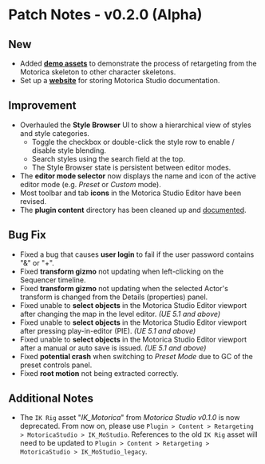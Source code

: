 # Patch Notes - v0.2.0 (Alpha)
## New
- Added [**demo assets**](../../user-guide/retargeting/) to demonstrate the process of retargeting from the Motorica skeleton to other character skeletons.
- Set up a [**website**](https://motoricaai.github.io/MoStudioDocs/) for storing Motorica Studio documentation.

## Improvement
- Overhauled the **Style Browser** UI to show a hierarchical view of styles and style categories.
  - Toggle the checkbox or double-click the style row to enable / disable style blending.
  - Search styles using the search field at the top.
  - The Style Browser state is persistent between editor modes.
- The **editor mode selector** now displays the name and icon of the active editor mode (e.g. *Preset* or *Custom* mode).
- Most toolbar and tab **icons** in the Motorica Studio Editor have been revised.
- The **plugin content** directory has been cleaned up and [documented](../../user-guide/included-assets/).

## Bug Fix
- Fixed a bug that causes **user login** to fail if the user password contains "&" or "+".
- Fixed **transform gizmo** not updating when left-clicking on the Sequencer timeline.
- Fixed **transform gizmo** not updating when the selected Actor's transform is changed from the Details (properties) panel.
- Fixed unable to **select objects** in the Motorica Studio Editor viewport after changing the map in the level editor. *(UE 5.1 and above)*
- Fixed unable to **select objects** in the Motorica Studio Editor viewport after pressing play-in-editor (PIE). *(UE 5.1 and above)*
- Fixed unable to **select objects** in the Motorica Studio Editor viewport after a manual or auto save is issued. *(UE 5.1 and above)*
- Fixed **potential crash** when switching to *Preset Mode* due to GC of the preset controls panel.
- Fixed **root motion** not being extracted correctly.

## Additional Notes
- The `IK Rig` asset "*IK_Motorica*" from *Motorica Studio v0.1.0* is now deprecated. From now on, please use `Plugin > Content > Retargeting > MotoricaStudio > IK_MoStudio`. References to the old `IK Rig` asset will need to be updated to `Plugin > Content > Retargeting > MotoricaStudio > IK_MoStudio_legacy`.
